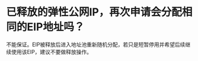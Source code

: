 # 已释放的弹性公网IP，再次申请会分配相同的EIP地址吗？<a name="bms_01_0082"></a>

不能保证。EIP被释放后进入地址池重新随机分配，若只是短暂停用并希望后续继续使用该EIP，建议不要做释放操作。

